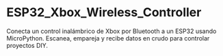 # ESP32_Xbox_Wireless_Controller
Conecta un control inalámbrico de Xbox por Bluetooth a un ESP32 usando MicroPython. Escanea, empareja y recibe datos en crudo para controlar proyectos DIY.
